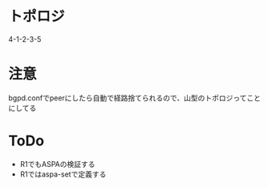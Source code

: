 # トポロジ
4-1-2-3-5

# 注意
bgpd.confでpeerにしたら自動で経路捨てられるので、山型のトポロジってことにしてる

# ToDo
- R1でもASPAの検証する
- R1ではaspa-setで定義する